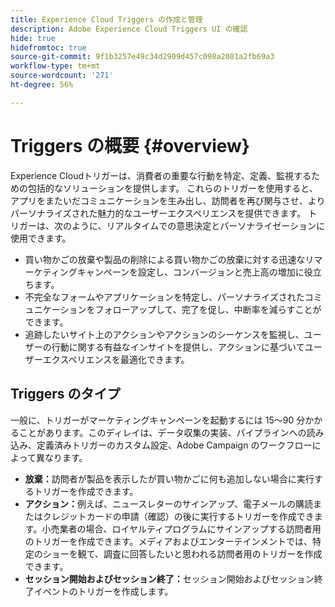 ```yaml
---
title: Experience Cloud Triggers の作成と管理
description: Adobe Experience Cloud Triggers UI の確認
hide: true
hidefromtoc: true
source-git-commit: 9f1b3257e49c34d2909d457c098a2081a2fb69a3
workflow-type: tm+mt
source-wordcount: '271'
ht-degree: 56%

---
```


# Triggers の概要 {#overview}

Experience Cloudトリガーは、消費者の重要な行動を特定、定義、監視するための包括的なソリューションを提供します。 これらのトリガーを使用すると、アプリをまたいだコミュニケーションを生み出し、訪問者を再び関与させ、よりパーソナライズされた魅力的なユーザーエクスペリエンスを提供できます。
トリガーは、次のように、リアルタイムでの意思決定とパーソナライゼーションに使用できます。

* 買い物かごの放棄や製品の削除による買い物かごの放棄に対する迅速なリマーケティングキャンペーンを設定し、コンバージョンと売上高の増加に役立ちます。
* 不完全なフォームやアプリケーションを特定し、パーソナライズされたコミュニケーションをフォローアップして、完了を促し、中断率を減らすことができます。
* 追跡したいサイト上のアクションやアクションのシーケンスを監視し、ユーザーの行動に関する有益なインサイトを提供し、アクションに基づいてユーザーエクスペリエンスを最適化できます。

## Triggers のタイプ

一般に、トリガーがマーケティングキャンペーンを起動するには 15～90 分かかることがあります。このディレイは、データ収集の実装、パイプラインへの読み込み、定義済みトリガーのカスタム設定、Adobe Campaign のワークフローによって異なります。

* **放棄：**&#x200B;訪問者が製品を表示したが買い物かごに何も追加しない場合に実行するトリガーを作成できます。
* **アクション：**&#x200B;例えば、ニュースレターのサインアップ、電子メールの購読またはクレジットカードの申請（確認）の後に実行するトリガーを作成できます。小売業者の場合、ロイヤルティプログラムにサインアップする訪問者用のトリガーを作成できます。メディアおよびエンターテインメントでは、特定のショーを観て、調査に回答したいと思われる訪問者用のトリガーを作成できます。
* **セッション開始およびセッション終了：**&#x200B;セッション開始およびセッション終了イベントのトリガーを作成します。

